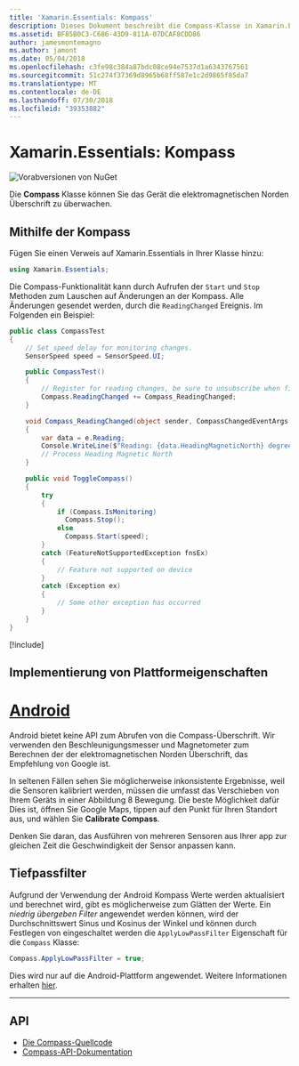 ```yaml
---
title: 'Xamarin.Essentials: Kompass'
description: Dieses Dokument beschreibt die Compass-Klasse in Xamarin.Essentials, der Sie die Überschrift für das Gerät die elektromagnetischen Norden überwachen können.
ms.assetid: BF85B0C3-C686-43D9-811A-07DCAF8CDD86
author: jamesmontemagno
ms.author: jamont
ms.date: 05/04/2018
ms.openlocfilehash: c3fe98c384a87bdc08ce94e7537d1a6343767561
ms.sourcegitcommit: 51c274f37369d8965b68ff587e1c2d9865f85da7
ms.translationtype: MT
ms.contentlocale: de-DE
ms.lasthandoff: 07/30/2018
ms.locfileid: "39353882"
---
```

# <a name="xamarinessentials-compass"></a>Xamarin.Essentials: Kompass

![Vorabversionen von NuGet](~/media/shared/pre-release.png)

Die **Compass** Klasse können Sie das Gerät die elektromagnetischen Norden Überschrift zu überwachen.

## <a name="using-compass"></a>Mithilfe der Kompass

Fügen Sie einen Verweis auf Xamarin.Essentials in Ihrer Klasse hinzu:

```csharp
using Xamarin.Essentials;
```

Die Compass-Funktionalität kann durch Aufrufen der `Start` und `Stop` Methoden zum Lauschen auf Änderungen an der Kompass. Alle Änderungen gesendet werden, durch die `ReadingChanged` Ereignis. Im Folgenden ein Beispiel:

```csharp
public class CompassTest
{
    // Set speed delay for monitoring changes.
    SensorSpeed speed = SensorSpeed.UI;

    public CompassTest()
    {
        // Register for reading changes, be sure to unsubscribe when finished
        Compass.ReadingChanged += Compass_ReadingChanged;
    }

    void Compass_ReadingChanged(object sender, CompassChangedEventArgs e)
    {
        var data = e.Reading;
        Console.WriteLine($"Reading: {data.HeadingMagneticNorth} degrees");
        // Process Heading Magnetic North
    }

    public void ToggleCompass()
    {
        try
        {
            if (Compass.IsMonitoring)
              Compass.Stop();
            else
              Compass.Start(speed);
        }
        catch (FeatureNotSupportedException fnsEx)
        {
            // Feature not supported on device
        }
        catch (Exception ex)
        {
            // Some other exception has occurred
        }
    }
}
```

[!include[](~/essentials/includes/sensor-speed.md)]

## <a name="platform-implementation-specifics"></a>Implementierung von Plattformeigenschaften

# <a name="androidtabandroid"></a>[Android](#tab/android)

Android bietet keine API zum Abrufen von die Compass-Überschrift. Wir verwenden den Beschleunigungsmesser und Magnetometer zum Berechnen der der elektromagnetischen Norden Überschrift, das Empfehlung von Google ist.

In seltenen Fällen sehen Sie möglicherweise inkonsistente Ergebnisse, weil die Sensoren kalibriert werden, müssen die umfasst das Verschieben von Ihrem Geräts in einer Abbildung 8 Bewegung. Die beste Möglichkeit dafür Dies ist, öffnen Sie Google Maps, tippen auf den Punkt für Ihren Standort aus, und wählen Sie **Calibrate Compass**.

Denken Sie daran, das Ausführen von mehreren Sensoren aus Ihrer app zur gleichen Zeit die Geschwindigkeit der Sensor anpassen kann.

## <a name="low-pass-filter"></a>Tiefpassfilter

Aufgrund der Verwendung der Android Kompass Werte werden aktualisiert und berechnet wird, gibt es möglicherweise zum Glätten der Werte. Ein _niedrig übergeben Filter_ angewendet werden können, wird der Durchschnittswert Sinus und Kosinus der Winkel und können durch Festlegen von eingeschaltet werden die `ApplyLowPassFilter` Eigenschaft für die `Compass` Klasse:

```csharp
Compass.ApplyLowPassFilter = true;
```

Dies wird nur auf die Android-Plattform angewendet. Weitere Informationen erhalten [hier](https://github.com/xamarin/Essentials/pull/354#issuecomment-405316860).

--------------

## <a name="api"></a>API

- [Die Compass-Quellcode](https://github.com/xamarin/Essentials/tree/master/Xamarin.Essentials/Compass)
- [Compass-API-Dokumentation](xref:Xamarin.Essentials.Compass)
